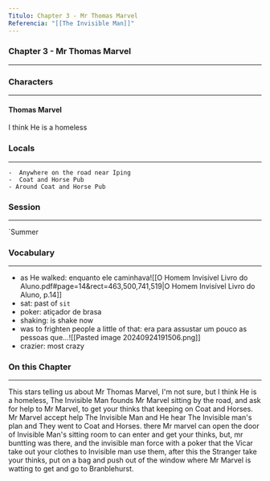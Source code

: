 ```yaml
---
Titulo: Chapter 3 - Mr Thomas Marvel
Referencia: "[[The Invisible Man]]"
---
```

### Chapter 3 - Mr Thomas Marvel
---
### Characters
---
#### Thomas Marvel
I think He is a homeless
### Locals
---
	-  Anywhere on the road near Iping
	-  Coat and Horse Pub
	- Around Coat and Horse Pub


### Session
---
`Summer

### Vocabulary
---
- as He walked: enquanto ele caminhava![[O Homem Invisível Livro do Aluno.pdf#page=14&rect=463,500,741,519|O Homem Invisível Livro do Aluno, p.14]]
- sat: past of `sit` 
- poker: atiçador de brasa
- shaking: is shake now
- was to frighten people a little of that: era para assustar um pouco as pessoas que...![[Pasted image 20240924191506.png]]
- crazier: most crazy
### On this Chapter
---
This stars telling us about Mr Thomas Marvel, I'm not sure, but I think He is a homeless, The Invisible Man founds Mr Marvel sitting by the road, and ask for help to Mr Marvel, to get your thinks that keeping on Coat and Horses. Mr Marvel accept help The Invisible Man and He hear The Invisible man's plan and They went to Coat and Horses. there Mr marvel can open the door of Invisible Man's sitting room to can enter and get your thinks, but, mr buntting was there, and the invisible man force with a poker that the Vicar take out your clothes to Invisible man use them,  after this the Stranger take your thinks, put on a bag and push out of the window where Mr Marvel is watting to get and go to Branblehurst.  